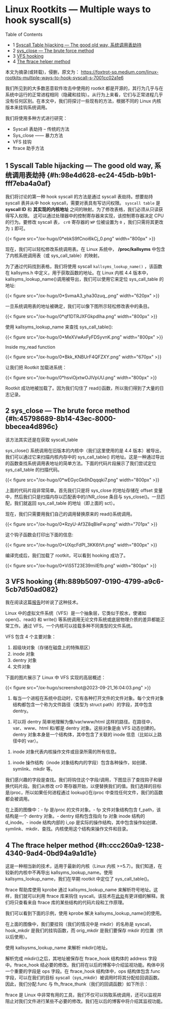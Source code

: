 # Linux Rootkits — Multiple ways to hook syscall(s)


<div class="ox-hugo-toc toc has-section-numbers">

<div class="heading">Table of Contents</div>

- <span class="section-num">1</span> [Syscall Table hijacking — The good old way, 系统调用表劫持](#h:98e4d628-ec24-45db-b9b1-fff7eba4a0af)
- <span class="section-num">2</span> [sys_close — The brute force method](#h:45798689-8b14-43ec-8000-bbecea4d896c)
- <span class="section-num">3</span> [VFS hooking](#h:889b5097-0190-4799-a9c6-5cb7d50ad082)
- <span class="section-num">4</span> [The ftrace helper method](#h:ccc260a9-1238-4340-9ad4-0bd94a9a1d1e)

</div>
<!--endtoc-->


本文为摘录(或转载)，侵删，原文为： https://foxtrot-sq.medium.com/linux-rootkits-multiple-ways-to-hook-syscall-s-7001cc02a1e6

我们所见到的大多数恶意软件攻击中使用的 rootkit 都是开源的，其行为几乎与在系统中运行的正常进程相同（隐藏和挂钩）。从行为上来看，它们与正常进程几乎没有任何区别。在本文中，我们将探讨一些现有的方法，根据不同的 Linux 内核版本来挂钩系统调用。

我们将使用多种方式进行研究：

-   Syscall 表劫持 &#x2013; 传统的方法
-   Sys_close —— 暴力方法
-   VFS 挂钩
-   ftrace 助手方法


## <span class="section-num">1</span> Syscall Table hijacking — The good old way, 系统调用表劫持 {#h:98e4d628-ec24-45db-b9b1-fff7eba4a0af}

我们将讨论的第一种 hook syscall 的方法是通过 syscall 表劫持。想要劫持 syscall 表并从中 hook syscall，需要对表具有写访问权限。
`syscall table` 是 **syscall ID** 和 **其实现的内核地址** 之间的映射。为了修改表格，我们必须从只读获得写入权限。 这可以通过处理器中的控制寄存器来实现，该控制寄存器决定 CPU 的行为。要修改 syscall 表， `cr0` 寄存器的 `WP` 位被设置为 `0` ，我们只需将其更改为 `1` 即可。

{{< figure src="/ox-hugo/0*ebkS9fCnoi6kCj_0.png" width="800px" >}}

现在，我们可以轻松修改系统调用表。在 Linux 系统中， **/proc/kallsyms** 中包含了内核系统调用表（或 sys_call_table）的映射。

为了通过代码找到表格，我们将使用 syscall `kallsyms_lookup_name()` ，该函数在 kallsyms.h
中定义，用于获取函数的地址。在 Linux 内核 4.4 版本中，kallsyms_lookup_name()调用被导出，我们可以使用它来定位 sys_call_table 的地址:

{{< figure src="/ox-hugo/0*SvmaA3_yha30zuq_.png" width="620px" >}}

一旦系统调用表的地址被确定，我们可以像下图所示轻松修改表中的条目。

{{< figure src="/ox-hugo/0*qf1DTRJXFGkpdlha.png" width="800px" >}}

使用 kallsyms_lookup_name 来查找 sys_call_table():

{{< figure src="/ox-hugo/0*MeXVwAxFyFDSyvnK.png" width="800px" >}}

Inside my_read function

{{< figure src="/ox-hugo/0*Bkk_KNBUrF4QFZXY.png" width="670px" >}}

让我们把 Rootkit 加载进系统：

{{< figure src="/ox-hugo/0*hsviOjxtwOJIVpUU.png" width="800px" >}}

Rootkit 成功地被加载了。因为我们勾住了 read()函数，所以我们得到了大量的日志记录。


## <span class="section-num">2</span> sys_close — The brute force method {#h:45798689-8b14-43ec-8000-bbecea4d896c}

该方法其实还是在获取 syscall_table

sys_close() 系统调用在旧版本的内核中（我们这里使用的是 4.4 版本）被导出，我们可以通过它来扫描内核内存中的 sys_call_table() 的地址。这是一种通过导出的函数查找系统调用表地址的简单方法。下面的代码片段展示了我们尝试定位 sys_call_table 的扫描代码。

{{< figure src="/ox-hugo/0*wEGycGk6hDqqqki7.png" width="800px" >}}

上面的代码片段非常简单。首先我们只是将 sys_close 的地址存储在 offset 变量中，然后我们只是扫描内存以匹配表中的//NR_close 条目与 sys_close()。一旦匹配，我们就返回 sys_call_table 的地址（即上面的 sct）。

现在，我们只需要用我们自己的调用替换原来的 read()系统调用。

{{< figure src="/ox-hugo/0*RzyU-Af3Z8qBIeFw.png" width="701px" >}}

这个钩子函数会打印出下面的信息:

{{< figure src="/ox-hugo/0*UXqcFdPl_3KK6tVt.png" width="800px" >}}

编译完成后，我们加载了 rootkit，可以看到 hooking 成功了。

{{< figure src="/ox-hugo/0*ViS5T23E39miIEfb.png" width="800px" >}}


## <span class="section-num">3</span> VFS hooking {#h:889b5097-0190-4799-a9c6-5cb7d50ad082}

我在阅读这篇[报告](https://media.defense.gov/2020/Aug/13/2002476465/-1/-1/0/CSA_DROVORUB_RUSSIAN_GRU_MALWARE_AUG_2020.PDF)时听说了这种技术。

Linux 中的虚拟文件系统（VFS）是一个抽象层，它类似于胶水，使诸如 open()、read() 和
write() 等系统调用无论文件系统或底层物理介质的差异都能正常工作。通过 VFS，一个内核可以挂载多种不同类型的文件系统。

VFS 包含 4 个主要对象：

1.  超级块对象（存储在磁盘上的特殊扇区）
2.  inode 对象
3.  dentry 对象
4.  文件对象

下面的图片展示了 Linux 中 VFS 实现的高层概述：

<a id="figure--fig:screenshot@2023-09-21-16:04:03"></a>

{{< figure src="/ox-hugo/screenshot@2023-09-21_16:04:03.png" >}}

1.  每当一个进程在系统中启动时，它有各种打开文件的文件对象。每个文件对象结构都包含一个称为文件路径（类型为 struct path）的字段，其中包含 dentry。

<!--listend-->

1.  可以将 dentry 简单地理解为像/var/www/html 这样的路径。在路径中，var、www、html 和/都是 dentry 对象。这些对象是由 VFS 动态创建的。
    dentry 对象本身是一个结构体，其中包含了关联的 inode 信息（比如以上路径中的 var）。

<!--listend-->

1.  inode 对象代表内核操作文件或目录所需的所有信息。

<!--listend-->

1.  inode 操作结构（inode 对象结构内的字段）包含各种操作，如创建、symlink、mkdir 等。

我们感兴趣的字段是查找。我们将钩住这个字段/调用，下图显示了查找钩子和替换代码片段。我们从修改 cr0 寄存器开始，以便替换我们的值。我们选择的目标是/proc，所以如果任何进程通过
lookup()在/proc 中查找任何文件，我们的函数都会被调用。

在上面的图像中：- fp 是/proc 的文件对象。- fp 文件对象结构包含 f_path，该结构是一个 dentry 对象。- dentry 结构包含指向 fp
对象 inode 结构的 d_inode。- inode 结构内部的 i_op 是实际的操作结构，其中包含操作如创建、
symlink、mkdir、查找。内核使用这个结构来操作文件和目录。


## <span class="section-num">4</span> The ftrace helper method {#h:ccc260a9-1238-4340-9ad4-0bd94a9a1d1e}

这是一种相当新的技术，适用于最新的内核（Linux 内核 &gt;=5.7）。我们知道，在较新的内核中不再导出 kallsyms_lookup_name。使用 kallsyms_lookup_name，我们在早期 rootkit 中定位了
sys_call_table()。

ftrace 帮助库使用 kprobe 通过 kallsyms_lookup_name 来解析符号地址。这样，我们就可以利用
ftrace 库来钩住 syscall。该技术在[此处](https://xcellerator.github.io/posts/linux_rootkits_11/)有更详细的解释。我们将只查看来自 ftrace 库的某些结构的代码片段和工作原理。

我们可以看到下面的示例，使用 kprobe 解决 kallsyms_lookup_name()的使用。

在上面的图像中，我们要挂钩（我们的情况中是 mkdir）的名称是 syscall，hook_mkdir 是我们的挂钩函数，而 orig_mkdir 是我们要保存 mkdir 的位置（供以后使用）。

使用 kallsysms_lookup_name 来解析 mkdir()地址。

解析完成 mkdir()之后，其地址被保存在 ftrace_hook 结构体的 address 字段中。ftrace_hook 结必要的修改。我们将在以后的博客中介绍监视功能。构体中另一个重要的字段是 ops 字段。在 ftrace_hook 结构体中，ops 结构体包含.func 字段，可以在我们的目标 syscall（sys_mkdir）被调用时将其分配给回调函数。因此，我们分配.func 与
fh_ftrace_thunk（我们的回调函数）如下所示：

ftrace 是 Linux 中非常有用的工具，我们不仅可以钩取系统调用，还可以监视并阻止对我们文件进行某些不必要的修改。我们在以后的博客中将介绍其监视功能。

